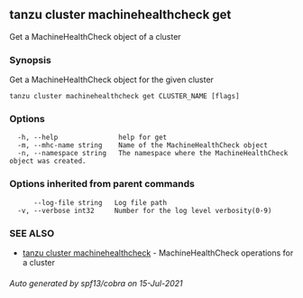 ## tanzu cluster machinehealthcheck get

Get a MachineHealthCheck object of a cluster

### Synopsis

Get a MachineHealthCheck object for the given cluster

```
tanzu cluster machinehealthcheck get CLUSTER_NAME [flags]
```

### Options

```
  -h, --help               help for get
  -m, --mhc-name string    Name of the MachineHealthCheck object
  -n, --namespace string   The namespace where the MachineHealthCheck object was created.
```

### Options inherited from parent commands

```
      --log-file string   Log file path
  -v, --verbose int32     Number for the log level verbosity(0-9)
```

### SEE ALSO

* [tanzu cluster machinehealthcheck](tanzu_cluster_machinehealthcheck.md)     - MachineHealthCheck operations for a cluster

###### Auto generated by spf13/cobra on 15-Jul-2021
